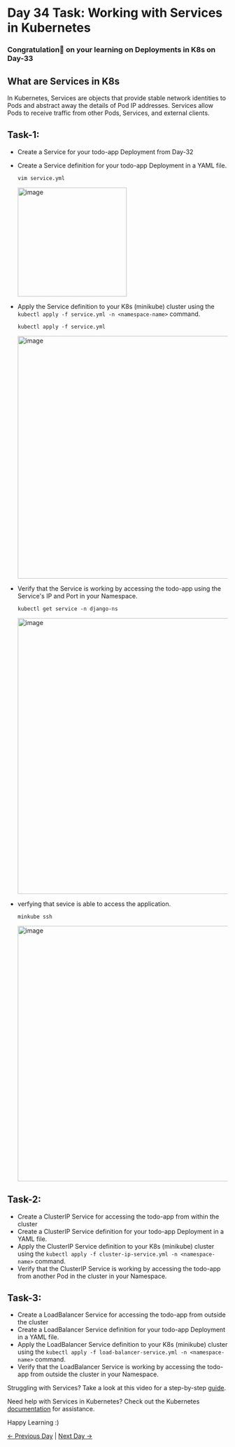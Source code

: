 # Day 34 Task: Working with Services in Kubernetes

### Congratulation🎊 on your learning on Deployments in K8s on Day-33

## What are Services in K8s

In Kubernetes, Services are objects that provide stable network identities to Pods and abstract away the details of Pod IP addresses. Services allow Pods to receive traffic from other Pods, Services, and external clients.

## Task-1:

- Create a Service for your todo-app Deployment from Day-32
- Create a Service definition for your todo-app Deployment in a YAML file.

      vim service.yml

  <img width="249" alt="image" src="https://github.com/ManishNegi963/90DaysOfDevOps/assets/124788172/ceec2615-4755-4a80-b058-f034a3dd62bb">

  
- Apply the Service definition to your K8s (minikube) cluster using the `kubectl apply -f service.yml -n <namespace-name>` command.

      kubectl apply -f service.yml

  <img width="554" alt="image" src="https://github.com/ManishNegi963/90DaysOfDevOps/assets/124788172/d2f8870d-99d6-4068-b7e8-162a31ccd8c2">

  
- Verify that the Service is working by accessing the todo-app using the Service's IP and Port in your Namespace.

      kubectl get service -n django-ns

  <img width="630" alt="image" src="https://github.com/ManishNegi963/90DaysOfDevOps/assets/124788172/804d13cb-5ecf-4cbd-af34-b5a828535262">

- verfying that sevice is able to access the application.

      minkube ssh

  <img width="583" alt="image" src="https://github.com/ManishNegi963/90DaysOfDevOps/assets/124788172/a74faa78-7fb4-406c-b9d9-a6190b6d4514">



## Task-2:

- Create a ClusterIP Service for accessing the todo-app from within the cluster
- Create a ClusterIP Service definition for your todo-app Deployment in a YAML file.
- Apply the ClusterIP Service definition to your K8s (minikube) cluster using the `kubectl apply -f cluster-ip-service.yml -n <namespace-name>` command.
- Verify that the ClusterIP Service is working by accessing the todo-app from another Pod in the cluster in your Namespace.

## Task-3:

- Create a LoadBalancer Service for accessing the todo-app from outside the cluster
- Create a LoadBalancer Service definition for your todo-app Deployment in a YAML file.
- Apply the LoadBalancer Service definition to your K8s (minikube) cluster using the `kubectl apply -f load-balancer-service.yml -n <namespace-name>` command.
- Verify that the LoadBalancer Service is working by accessing the todo-app from outside the cluster in your Namespace.

Struggling with Services? Take a look at this video for a step-by-step [guide](https://youtu.be/OJths_RojFA).

Need help with Services in Kubernetes? Check out the Kubernetes [documentation](https://kubernetes.io/docs/concepts/services-networking/service/) for assistance.

Happy Learning :)

[← Previous Day](../day33/README.md) | [Next Day →](../day35/README.md)
